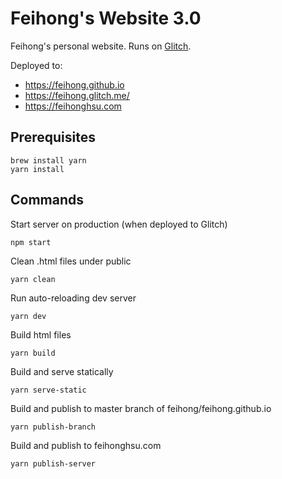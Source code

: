 # Feihong's Website 3.0

Feihong's personal website. Runs on [Glitch](https://glitch.com).

Deployed to:

- https://feihong.github.io
- https://feihong.glitch.me/
- https://feihonghsu.com

## Prerequisites

    brew install yarn
    yarn install

## Commands

Start server on production (when deployed to Glitch)

    npm start

Clean .html files under public

    yarn clean

Run auto-reloading dev server

    yarn dev

Build html files

    yarn build

Build and serve statically

    yarn serve-static

Build and publish to master branch of feihong/feihong.github.io

    yarn publish-branch

Build and publish to feihonghsu.com

    yarn publish-server
